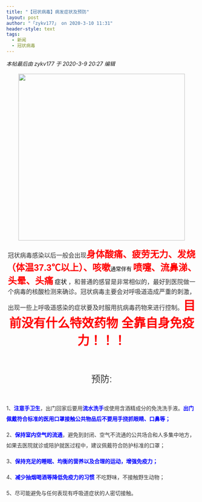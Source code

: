 ```yaml
---
title: "【冠状病毒】病发症状及预防"
layout: post
author: "「zykv177」 on 2020-3-10 11:31"
header-style: text
tags:
  - 新闻
  - 冠状病毒
---
```


<head></head>
<body>
 <i class="pstatus"> 本帖最后由 zykv177 于 2020-3-9 20:27 编辑 </i>
 <br> 
 <br> 
 <div align="center"> 
  <ignore_js_op> 
   <img aid="1340331" src="https://bbs.boniu123.cc/data/attachment/forum/202003/09/202708h99au9bii2l9i6ii.jpg" zoomfile="data/attachment/forum/202003/09/202708h99au9bii2l9i6ii.jpg" file="data/attachment/forum/202003/09/202708h99au9bii2l9i6ii.jpg" width="440" inpost="1"> 
   <div class="tip tip_4 aimg_tip" id="aimg_1340331_menu" style="position: absolute; display: none" disautofocus="true"> 
    <div class="xs0"> 
     <p><strong>uuuuuuu.jpg</strong> <em class="xg1">(69.01 KB, 下载次数: 0)</em></p> 
     <p> <a href="forum.php?mod=attachment&amp;aid=MTM0MDMzMXw1ZWE0ZGJhMXwxNTgzOTEwMDAzfDB8NTc2OTc5&amp;nothumb=yes" target="_blank">下载附件</a> &nbsp;<a href="javascript:;" onclick="showWindow(this.id, this.getAttribute('url'), 'get', 0);" id="savephoto_1340331" url="home.php?mod=spacecp&amp;ac=album&amp;op=saveforumphoto&amp;aid=1340331&amp;handlekey=savephoto_1340331">保存到相册</a> </p> 
     <p class="xg1 y"><span title="2020-3-9 20:27">前天&nbsp;20:27</span> 上传</p> 
    </div> 
    <div class="tip_horn"></div> 
   </div> 
  </ignore_js_op> 
 </div>
 <br> 
 <div align="center"> 
  <font face="Arial, Helvetica, sans-serif"><font color="#333333"><font style="font-size:16px">冠状病毒感染以后一般会出现</font></font><font size="5"><font color="#ff00"><strong>身体酸痛、疲劳无力、发烧（体温37.3℃以上）、咳嗽</strong></font></font><font color="#000000">通常伴有</font></font> 
  <font face="Arial, Helvetica, sans-serif"><strong><font size="5"><font color="#ff0000">喷嚏、流鼻涕、头晕、头痛</font></font></strong></font> 
  <font face="Arial, Helvetica, sans-serif"><font style="font-size:16px"><font color="#000000">症状</font></font></font> 
  <font face="Arial, Helvetica, sans-serif"><font color="#333333"><font style="font-size:16px">，和普通的感冒是非常相似的，最好到医院做一个病毒的核酸检测来确诊。冠状病毒主要会对呼吸道造成严重的刺激，出现一些上呼吸道感染的症状要及时服用抗病毒药物来进行控制。</font></font><strong><font size="6"><font color="#ff0000">目前没有什么特效药物 全靠自身免疫力！！！</font></font></strong></font> 
 </div>
 <br> 
 <div align="center"> 
  <font color="#333333"><font face="Arial, Helvetica, sans-serif"><strong><font size="5"><br> </font></strong></font></font> 
 </div>
 <br> 
 <div align="center"> 
  <font color="#333333"><font face="Arial, Helvetica, sans-serif"><font size="5">预防:</font></font></font> 
 </div>
 <br> 
 <div align="center"> 
  <br> 
  <p style="line-height:28px;text-indent:nullem;text-align:left"><font color="#333333">1、</font><strong><font color="#0000ff">注意手卫生</font></strong><font color="#333333">，出门回家后要用</font><strong><font color="#0000ff">流水洗手</font></strong><font color="#333333">或使用含酒精成分的免洗洗手液。</font><font color="#0000ff"><strong>出门佩戴符合标准的医用口罩</strong><strong>接触公共物品后不要用手挠抓眼睛、口鼻等；</strong></font></p> 
  <p style="line-height:28px;text-indent:nullem;text-align:left"><font color="#333333">2、</font><strong><font color="#0000ff">保持室内空气的流通</font></strong><font color="#333333">，避免到封闭、空气不流通的公共场合和人多集中地方，如果去医院就诊或陪护就医过程中，建议佩戴符合防护标准的口罩；</font></p> 
  <p style="line-height:28px;text-indent:nullem;text-align:left"><font color="#333333">3、</font><strong><font color="#0000ff">保持充足的睡眠、均衡的营养以及合理的运动，增强免疫力；</font></strong></p> 
  <p style="line-height:28px;text-indent:nullem;text-align:left"><font color="#333333">4、</font><strong><font color="#0000ff">减少抽烟喝酒等降低免疫力的习惯</font></strong><font color="#333333"> 不吃野味，不接触野生动物；</font></p> 
  <p style="line-height:28px;text-indent:nullem;text-align:left"><font style="color:rgb(51, 51, 51)">5、尽可能避免与任何表现有呼吸道症状的人密切接触。</font></p> 
 </div>
 <br> 
 <br>
</body>



